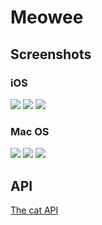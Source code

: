 # Meowee

## Screenshots
### iOS
![](https://github.com/RobertKoval/meowee/blob/master/screenshots/ios1.png?raw=true)
![](https://github.com/RobertKoval/meowee/blob/master/screenshots/ios2.png?raw=true)
![](https://github.com/RobertKoval/meowee/blob/master/screenshots/ios3.png?raw=true)
### Mac OS

![](https://github.com/RobertKoval/meowee/blob/master/screenshots/mac1.png?raw=true)
![](https://github.com/RobertKoval/meowee/blob/master/screenshots/mac2.png?raw=true)
![](https://github.com/RobertKoval/meowee/blob/master/screenshots/mac3.png?raw=true)



## API
[The cat API](https://docs.thecatapi.com/)